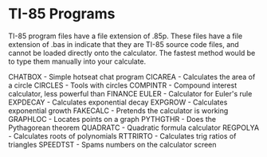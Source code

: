 # TI-85 Programs

TI-85 program files have a file extension of .85p. These files have a file extension of .bas in indicate that they are TI-85 source code files, and cannot be loaded directly onto the calculator. The fastest method would be to type them manually into your calculate.

CHATBOX - Simple hotseat chat program
CICAREA - Calculates the area of a circle
CIRCLES - Tools with circles
COMPINTR - Compound interest calculator, less powerful than FINANCE
EULER - Calculator for Euler's rule
EXPDECAY - Calculates exponential decay
EXPGROW - Calculates exponential growth
FAKECALC - Pretends the calculator is working
GRAPHLOC - Locates points on a graph
PYTHGTHR - Does the Pythagorean theorem
QUADRATC - Quadratic formula calculator
REGPOLYA - Calculates roots of polynomials
RTTRIRTO - Calculates trig ratios of triangles
SPEEDTST - Spams numbers on the calculator screen